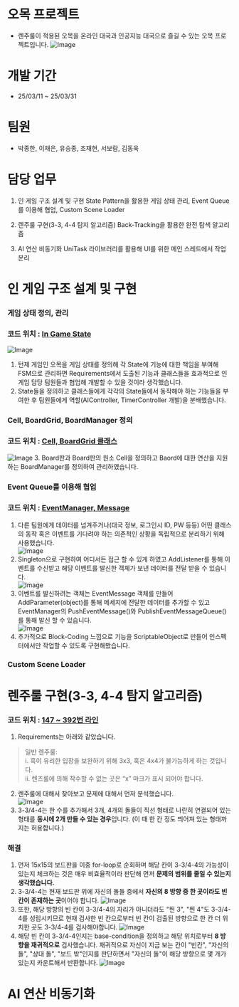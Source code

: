 # 오목 프로젝트
+ 렌주룰이 적용된 오목을 온라인 대국과 인공지능 대국으로 즐길 수 있는 오목 프로젝트입니다.
![Image](https://github.com/user-attachments/assets/783aa0ef-fde4-4d08-bf9f-f75fe660b436)

# 개발 기간
+ 25/03/11 ~ 25/03/31

# 팀원
+ 박종한, 이채은, 유승종, 조재현, 서보람, 김동욱

# 담당 업무
1. 인 게임 구조 설계 및 구현
  State Pattern을 활용한 게임 상태 관리, Event Queue를 이용해 협업, Custom Scene Loader

2. 렌주룰 구현(3-3, 4-4 탐지 알고리즘)
  Back-Tracking을 활용한 완전 탐색 알고리즘

3. AI 연산 비동기화
  UniTask 라이브러리를 활용해 UI를 위한 메인 스레드에서 작업 분리

# 인 게임 구조 설계 및 구현
### 게임 상태 정의, 관리
### 코드 위치 : [In Game State](https://github.com/Omok-Team1/Omok/tree/ParkJongHan/Assets/01.%20Scripts/In%20Game/StateMachine/Game%20States/Game%20Play%20States)

![Image](https://github.com/user-attachments/assets/96348d68-e5d4-45b2-a540-83149de26e20)
1. 턴제 게임인 오목을 게임 상태를 정의해 각 State에 기능에 대한 책임을 부여해 FSM으로 관리하면 Requirements에서 도출된 기능과 클래스들을 효과적으로 인 게임 담당 팀원들과 협업해 개발할 수 있을 것이라 생각했습니다.
2. State들을 정의하고 클래스들에게 각각의 State들에서 동작해야 하는 기능들을 부여한 후 팀원들에게 역할(AIController, TimerController 개발)을 분배했습니다.

### Cell, BoardGrid, BoardManager 정의
### 코드 위치 : [Cell, BoardGrid 클래스](https://github.com/Omok-Team1/Omok/tree/ParkJongHan/Assets/01.%20Scripts/In%20Game/Grid)
![Image](https://github.com/user-attachments/assets/90710652-8e10-4b1a-81fd-6e9978b9cf4c)
3. Board판과 Board판의 원소 Cell을 정의하고 Baord에 대한 연산을 지원하는 BoardManager를 정의하여 관리하였습니다.

### Event Queue를 이용해 협업
### 코드 위치 : [EventManager, Message](https://github.com/Omok-Team1/Omok/tree/ParkJongHan/Assets/01.%20Scripts/Utill/EventQueue)
1. 다른 팀원에게 데이터를 넘겨주거나(대국 정보, 로그인시 ID, PW 등등) 어떤 클래스의 동작 혹은 이벤트를 기다려야 하는 의존적인 상황을 독립적으로 분리하기 위해 사용했습니다.   
![Image](https://github.com/user-attachments/assets/186cd4fe-063e-4892-a4c0-e20c176fc1e8)
2. Singleton으로 구현하여 어디서든 접근 할 수 있게 하였고 AddListener를 통해 이벤트를 수신받고 해당 이벤트를 발신한 객체가 보낸 데이터를 전달 받을 수 있습니다.   
![Image](https://github.com/user-attachments/assets/8596f824-680a-4e9d-b557-18ade3206d57)
3. 이벤트를 발신하려는 객체는 EventMessage 객체를 만들어 AddParameter<T>(object)를 통해 메세지에 전달한 데이터를 추가할 수 있고 EventManager의 PushEventMessage()와 PublishEventMessageQueue()를 통해 발신 할 수 있습니다.   
![Image](https://github.com/user-attachments/assets/7cc5c1f0-c58c-4eea-802a-d459bc4ffbba)
4. 추가적으로 Block-Coding 느낌으로 기능을 ScriptableObject로 만들어 인스펙터에서만 작업할 수 있도록 구현해봤습니다.

### Custom Scene Loader

# 렌주룰 구현(3-3, 4-4 탐지 알고리즘)
### 코드 위치 : [147 ~ 392번 라인](https://github.com/Omok-Team1/Omok/blob/ParkJongHan/Assets/01.%20Scripts/In%20Game/ManagerController/BoardManager.cs#L147)
1. Requirements는 아래와 같았습니다.   
> 일반 렌주룰:   
> i. 흑이 유리한 입장을 보완하기 위해 3x3, 혹은 4x4가 불가능하게 하는 것입니다.   
> ii. 렌즈룰에 의해 착수할 수 없는 곳은 “x” 마크가 표시 되어야 합니다.
2. 렌주룰에 대해서 찾아보고 문제에 대해서 먼저 분석했습니다.   
![Image](https://github.com/user-attachments/assets/5bd9c02b-776f-4e8e-b46b-2beceef0a626)
3. 3-3/4-4는 한 수를 추가해서 3개, 4개의 돌들이 직선 형태로 나란히 연결되어 있는 형태를 **동시에 2개 만들 수 있는 경우**입니다. (이 때 한 칸 정도 띄어져 있는 형태까지는 허용합니다.)

### 해결
1. 먼저 15x15의 보드판을 이중 for-loop로 순회하며 해당 칸이 3-3/4-4의 가능성이 있는지 체크하는 것은 매우 비효율적이라 판단해 먼저 **문제의 범위를 줄일 수 있는지 생각했습니다.**
2. 3-3/4-4는 현재 보드판 위에 자신의 돌들 중에서 **자신의 8 방향 중 한 곳이라도 빈 칸이 존재하는 곳**이어야 합니다.
![Image](https://github.com/user-attachments/assets/0ad15912-66b2-4d90-b84c-70fad6161eeb)
3. 또한, 해당 방향의 빈 칸이 3-3/4-4의 자리가 아니더라도 "띈 3", "띈 4"도 3-3/4-4를 성립시키므로 현재 검사한 빈 칸으로부터 빈 칸이 검출된 방향으로 한 칸 더 위치한 곳도 3-3/4-4를 검사해야합니다.
![Image](https://github.com/user-attachments/assets/50da4458-5451-45b6-ad43-90c6177f326c)
4. 해당 빈 칸이 3-3/4-4인지는 base-condition을 정의하고 해당 위치로부터 **8 방향을 재귀적으로** 검사했습니다. 재귀적으로 자신이 지금 보는 칸이 "빈칸", "자신의 돌", "상대 돌", "보드 밖"인지를 판단하면서 "자신의 돌"이 해당 방향으로 몇 개가 있는지 카운트해서 반환합니다.
![Image](https://github.com/user-attachments/assets/41edabe8-64f4-465b-b67b-4f0b00b91526)

# AI 연산 비동기화
